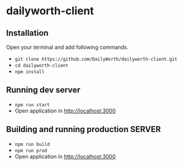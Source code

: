 # dailyworth-client

## Installation
Open your terminal and add following commands.
* `git clone https://github.com/DailyWorth/dailyworth-client.git`
* `cd dailyworth-client`
* `npm install`

## Running dev server

* `npm run start`
* Open application in [http://localhost:3000](http://localhost:3000)

## Building and running production SERVER

* `npm run build`
* `npm run prod`
* Open application in [http://localhost:3000](http://localhost:3000)
